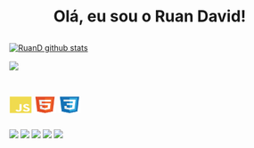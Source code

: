 <h1 align="center">Olá, eu sou o Ruan David!</h1>

##

<a href="https://github.com/RuanDavidd/github-readme-stats"><img align="center" src="https://github-readme-stats.vercel.app/api?username=RuanDavidd&show_icons=true&include_all_commits=true&theme=transparent&hide_border=false" alt="RuanD github stats"></a>

<a href="https://github.com/RuanDavidd/github-readme-stats"><img align="center" src="https://github-readme-stats.vercel.app/api/top-langs/?username=RuanDavidd&layout=compact&theme=transparent&hide_border=false"></a>
</div>

##

<div style="display: inline_block"><br>
  <img align="center" alt="Ruan-JS" height="30" width="40" src="https://raw.githubusercontent.com/devicons/devicon/master/icons/javascript/javascript-plain.svg">
  <img align="center" alt="Ruan-HTML" height="30" width="40" src="https://raw.githubusercontent.com/devicons/devicon/master/icons/html5/html5-original.svg">
  <img align="center" alt="Ruan-CSS" height="30" width="40" src="https://raw.githubusercontent.com/devicons/devicon/master/icons/css3/css3-original.svg">
</div>

##

<div>
  <a href="https://instagram.com/ruanddev" target="_blank" rel="external"><img src="https://img.shields.io/badge/-Instagram-%23E4405F?style=for-the-badge&logo=instagram&logoColor=white" target="_blank"></a>
  <a href="https://discord.com/channels/@me/402628710517178369" target="_blank"><img src="https://img.shields.io/badge/Discord-7289DA?style=for-the-badge&logo=discord&logoColor=white" target="_blank"></a> 
  <a href="mailto:ruandaviddev@gmail.com"><img src="https://img.shields.io/badge/-Gmail-%23333?style=for-the-badge&logo=gmail&logoColor=white" target="_blank"></a>
  <a href="https://www.linkedin.com/in/ruandavidd" target="_blank"><img src="https://img.shields.io/badge/-LinkedIn-%230077B5?style=for-the-badge&logo=linkedin&logoColor=white" target="_blank"></a> 
  <a href="https://wa.me/5585991272542?text=Ol%C3%A1%2C+tudo+bem%3F" target="_blank" rel="external"><img src="https://img.shields.io/badge/WhatsApp-25D366?style=for-the-badge&logo=whatsapp&logoColor=white"></a>
</div>
